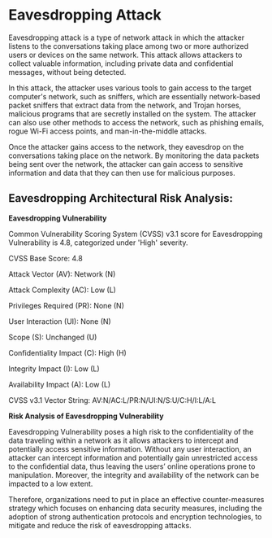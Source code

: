 # Eavesdropping Attack 

Eavesdropping attack is a type of network attack in which the attacker listens to the conversations taking place among two or more authorized users or devices on the same network. This attack allows attackers to collect valuable information, including private data and confidential messages, without being detected. 

In this attack, the attacker uses various tools to gain access to the target computer's network, such as sniffers, which are essentially network-based packet sniffers that extract data from the network, and Trojan horses, malicious programs that are secretly installed on the system. The attacker can also use other methods to access the network, such as phishing emails, rogue Wi-Fi access points, and man-in-the-middle attacks.

Once the attacker gains access to the network, they eavesdrop on the conversations taking place on the network. By monitoring the data packets being sent over the network, the attacker can gain access to sensitive information and data that they can then use for malicious purposes.

## Eavesdropping Architectural Risk Analysis: 

**Eavesdropping Vulnerability**

Common Vulnerability Scoring System (CVSS) v3.1 score for Eavesdropping Vulnerability is 4.8, categorized under 'High' severity.

CVSS Base Score: 4.8

Attack Vector (AV): Network (N)

Attack Complexity (AC): Low (L)

Privileges Required (PR): None (N)

User Interaction (UI): None (N)

Scope (S): Unchanged (U)

Confidentiality Impact (C): High (H)

Integrity Impact (I): Low (L)

Availability Impact (A): Low (L)

CVSS v3.1 Vector String: AV:N/AC:L/PR:N/UI:N/S:U/C:H/I:L/A:L

**Risk Analysis of Eavesdropping Vulnerability**

Eavesdropping Vulnerability poses a high risk to the confidentiality of the data traveling within a network as it allows attackers to intercept and potentially access sensitive information. Without any user interaction, an attacker can intercept information and potentially gain unrestricted access to the confidential data, thus leaving the users’ online operations prone to manipulation. Moreover, the integrity and availability of the network can be impacted to a low extent.
 
Therefore, organizations need to put in place an effective counter-measures strategy which focuses on enhancing data security measures, including the adoption of strong authentication protocols and encryption technologies, to mitigate and reduce the risk of eavesdropping attacks.